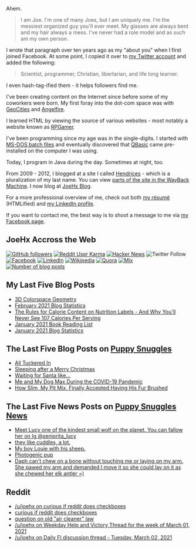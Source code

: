 Ahem.

> I am Joe. I'm one of many Joes, but I am uniquely me. I'm the messiest organized guy you'll ever meet. My glasses are always bent and my hair always a mess. I've never had a role model and as such am my own person.

I wrote that paragraph over ten years ago as my "about you" when I first joined Facebook. At some point, I copied it over to [my Twitter account](https://twitter.com/JoeHxBlog) and added the following:

> Scientist, programmer, Christian, libertarian, and life long learner.

I even hash-tag-ified them - it helps followers find me.

I've been creating content on the Internet since before some of my coworkers were born. My first foray into the dot-com space was with [GeoCities](https://en.wikipedia.org/wiki/Yahoo!_GeoCities) and [Angelfire](https://en.wikipedia.org/wiki/Angelfire).

I learned HTML by viewing the source of various websites - most notably a website known as [RPGamer](https://rpgamer.com/).

I've been programming since my age was in the single-digits. I started with [MS-DOS batch files](https://en.wikipedia.org/wiki/Batch_file) and eventually discovered that [QBasic](https://en.wikipedia.org/wiki/QBasic) came pre-installed on the computer I was using.

Today, I program in Java during the day. Sometimes at night, too.

From 2009 - 2012, I blogged at a site I called [Hendrices](https://www.facebook.com/Hendricescom/) - which is a pluralization of my last name. You can view [parts of the site in the WayBack Machine](https://web.archive.org/web/20090731115109/http://www.hendrices.com/). I now blog at [JoeHx Blog](https://www.joehxblog.com/).

For a more professional overview of me, check out both [my r&eacute;sum&eacute;](https://www.joehxblog.com/resume/) (HTMLified) and [my LinkedIn profile](https://www.linkedin.com/in/joehx/).

If you want to contact me, the best way is to shoot a message to me via [my Facebook page](https://www.facebook.com/JoeHxBlog/).

## JoeHx Accross the Web

[![GitHub followers](https://img.shields.io/github/followers/hendrixjoseph?label=GitHub&style=for-the-badge&logo=github)](https://github.com/hendrixjoseph)
[![Reddit User Karma](https://img.shields.io/reddit/user-karma/combined/joehx?label=Reddit&style=for-the-badge&logo=reddit)](https://www.reddit.com/user/joehx/)
[![Hacker News](https://img.shields.io/badge/dynamic/json?label=hacker+news&query=%24.karma&url=https%3A%2F%2Fhacker-news.firebaseio.com%2Fv0%2Fuser%2Fjoehx2.json&color=ff6600&style=for-the-badge&logo=y-combinator)](https://news.ycombinator.com/user?id=joehx2)
![Twitter Follow](https://img.shields.io/twitter/follow/JoeHxBlog?label=Twitter&style=for-the-badge&logo=twitter&color=1da1f2)
[![Facebook](https://img.shields.io/static/v1?label=FACEBOOK&message=143%20LIKES&color=3b5998&style=for-the-badge&logo=facebook)](https://www.facebook.com/JoeHxBlog)
[![LinkedIn](https://img.shields.io/static/v1?label=linkedin&message=177%20connections&color=2867b2&style=for-the-badge&logo=linkedin)](https://www.linkedin.com/in/joehx)
[![Wikipedia](https://img.shields.io/badge/dynamic/xml?label=wikipedia&query=%2F%2F%2A%5B%40id%3D%22general-stats%22%5D%2Fdiv%2Fdiv%2Fdiv%5B1%5D%2Ftable%2Ftbody%2Ftr%5B11%5D%2Ftd%5B2%5D%2Fstrong&suffix=%20edits&url=https%3A%2F%2Fxtools.wmflabs.org%2Fec%2Fen.wikipedia.org%2FHendrixjoseph&style=for-the-badge&logo=wikipedia&color=9f9f9f)](https://en.wikipedia.org/wiki/User:Hendrixjoseph)
[![Quora](https://img.shields.io/static/v1?label=quora&message=100%20followers&color=b92b27&style=for-the-badge&logo=quora&logoColor=b92b27)](https://www.quora.com/profile/Joseph-Hendrix)
[![Mix](https://img.shields.io/badge/dynamic/xml?color=ff8126&label=mix&query=%2F%2F%2A%5B%40id%3D%22root%22%5D%2Fdiv%2Fdiv%2Fdiv%5B2%5D%2Fdiv%5B1%5D%2Fdiv%5B2%5D%2Fdiv%5B2%5D%2Fdiv%5B1%5D%2Fa%5B1%5D%2Fspan&suffix=%20followers&url=https%3A%2F%2Fmix.com%2Fjoehx&style=for-the-badge&logo=mix)](https://mix.com/joehx)
[![Number of blog posts](https://img.shields.io/endpoint?style=for-the-badge&url=https%3A%2F%2Fwww.joehxblog.com%2Fdata%2Fnumposts.json)](https://www.joehxblog.com/)

## My Last Five Blog Posts

<!-- JOEHXBLOG:START -->
- [3D Colorspace Geometry](https://www.joehxblog.com/3d-colorspace-geometry/)
- [February 2021 Blog Statistics](https://www.joehxblog.com/february-2021-blog-statistics/)
- [The Rules for Calorie Content on Nutrition Labels - And Why You'll Never See 107 Calories Per Serving](https://www.joehxblog.com/the-rules-for-calorie-content-on-nutrition-labels/)
- [January 2021 Book Reading List](https://www.joehxblog.com/january-2021-book-reading-list/)
- [January 2021 Blog Statistics](https://www.joehxblog.com/january-2021-blog-statistics/)
<!-- JOEHXBLOG:END -->

## The Last Five Blog Posts on [Puppy Snuggles](https://www.puppy-snuggles.com/)

<!-- PUPPY-SNUGGLES:START -->
- [All Tuckered In](https://www.puppy-snuggles.com/blog/all-tuckered-in/)
- [Sleeping after a Merry Christmas](https://www.puppy-snuggles.com/blog/sleeping-after-a-merry-christmas/)
- [Waiting for Santa like...](https://www.puppy-snuggles.com/blog/waiting-for-santa-like/)
- [Me and My Dog Max During the COVID-19 Pandemic](https://www.puppy-snuggles.com/blog/me-and-my-dog-max-during-the-covid-19-pandemic/)
- [How Slim, My Pit Mix, Finally Accepted Having His Fur Brushed](https://www.puppy-snuggles.com/blog/how-slim-my-pit-mix-finally-accepted-having-his-fur-brushed/)
<!-- PUPPY-SNUGGLES:END -->

## The Last Five News Posts on [Puppy Snuggles News](https://news.puppy-snuggles.com/)

<!-- PUPPY-SNUGGLES-NEWS:START -->
- [Meet Lucy one of the kindest small wolf on the planet. You can fallow her on Ig @senjorita_lucy](https://news.puppy-snuggles.com/4495852/meet-lucy-one-of-the-kindest-small-wolf-on-the-planet-you-can-fallow-her-on-ig-at-senjorita-lucy)
- [they like cuddles, a lot.](https://news.puppy-snuggles.com/4260205/they-like-cuddles-a-lot)
- [My boy Louie with his sheep.](https://news.puppy-snuggles.com/4424127/my-boy-louie-with-his-sheep)
- [Photogenic pup](https://news.puppy-snuggles.com/4495853/photogenic-pup)
- [Daph can't chew on a bone without touching me or laying on my arm. She pawed my arm and demanded I move it so she could lay on it as she chewed her elk antler =)](https://news.puppy-snuggles.com/4394634/daph-cant-chew-on-a-bone-without-touching-me-or-laying-on-my-arm-she-pawed-my-arm-and-demanded-i-move-it-so-she-could-lay-on-it-as-she-chewed-her-elk-antler)
<!-- PUPPY-SNUGGLES-NEWS:END -->

## Reddit

<!-- REDDIT:START -->
- [/u/joehx on curious if reddit does checkboxes](https://www.reddit.com/r/test/comments/lx53cd/curious_if_reddit_does_checkboxes/gpkz06h/)
- [curious if reddit does checkboxes](https://www.reddit.com/r/test/comments/lx53cd/curious_if_reddit_does_checkboxes/)
- [question on old "air cleaner" law](https://www.reddit.com/r/AskMechanics/comments/lx52i4/question_on_old_air_cleaner_law/)
- [/u/joehx on Weekday Help and Victory Thread for the week of March 01, 2021](https://www.reddit.com/r/personalfinance/comments/lv6dld/weekday_help_and_victory_thread_for_the_week_of/gpjeynn/)
- [/u/joehx on Daily FI discussion thread - Tuesday, March 02, 2021](https://www.reddit.com/r/financialindependence/comments/lvyk2m/daily_fi_discussion_thread_tuesday_march_02_2021/gpfaadi/)
<!-- REDDIT:END -->
